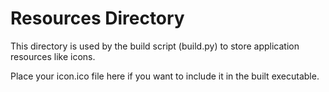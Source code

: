# Resources Directory

This directory is used by the build script (build.py) to store application resources like icons.

Place your icon.ico file here if you want to include it in the built executable.
